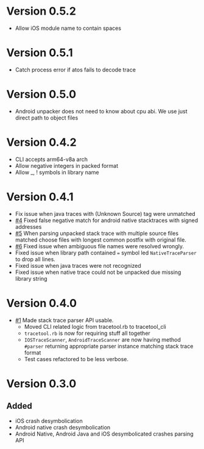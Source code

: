 # Version 0.5.2

* Allow iOS module name to contain spaces

# Version 0.5.1

* Catch process error if atos fails to decode trace

# Version 0.5.0

* Android unpacker does not need to know about cpu abi. We use just direct path to object files

# Version 0.4.2

* CLI accepts arm64-v8a arch
* Allow negative integers in packed format
* Allow \_, ! symbols in library name

# Version 0.4.1

* Fix issue when java traces with (Unknown Source) tag were unmatched
* [#4](https://github.com/vizor-games/tracetool/pull/4) Fixed false negative match for android native stacktraces with signed addresses
* [#5](https://github.com/vizor-games/tracetool/pull/5) When parsing unpacked stack trace with multiple source files matched choose files with longest common postfix
  with original file.
* [#6](https://github.com/vizor-games/tracetool/pull/6) Fixed issue when ambiguous file names were resolved wrongly.
* Fixed issue when library path contained `=` symbol led `NativeTraceParser` to drop all lines.
* Fixed issue when java traces were not recognized
* Fixed issue when native trace could not be unpacked due missing library string

# Version 0.4.0

* [#1](https://github.com/vizor-games/tracetool/pull/1) Made stack trace parser API usable.
  * Moved CLI related logic from tracetool.rb to tracetool_cli
  * `tracetool.rb` is now for requiring stuff all together
  * `IOSTraceScanner`, `AndroidTraceScanner` are now having method `#parser` returning
    appropriate parser instance matching stack trace format
  * Test cases refactored to be less verbose.

# Version 0.3.0


## Added

* iOS crash desymbolication
* Android native crash desymbolication
* Android Native, Android Java and iOS desymbolicated crashes parsing API
